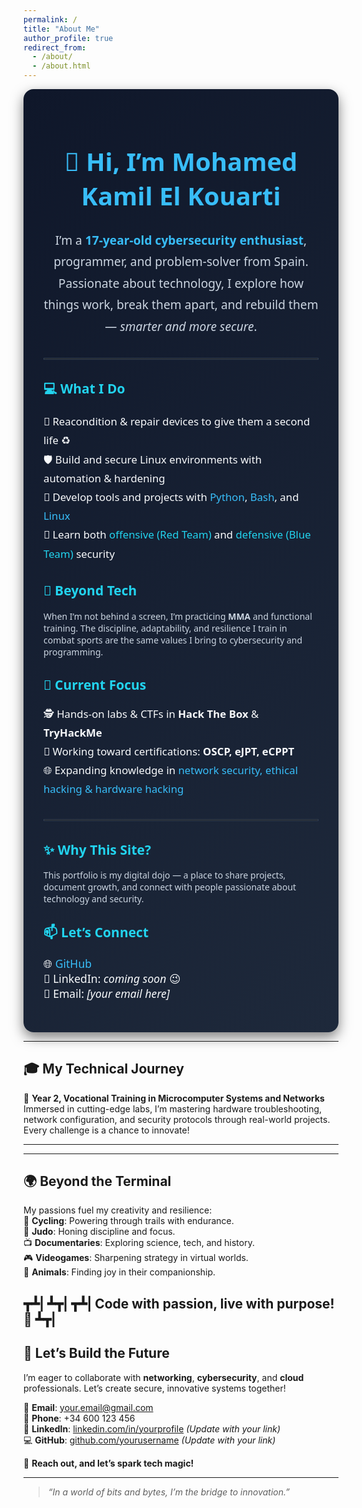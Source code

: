 ```yaml
---
permalink: /
title: "About Me"
author_profile: true
redirect_from: 
  - /about/
  - /about.html
---
```


<div style="background: linear-gradient(135deg, #0f172a, #1e293b); color: #f8fafc; padding: 2rem; border-radius: 1rem; box-shadow: 0 8px 20px rgba(0,0,0,0.5); font-family: 'Segoe UI', sans-serif;">

<h1 style="color:#38bdf8; font-size:2.5rem; font-weight:700; text-align:center;">👋 Hi, I’m Mohamed Kamil El Kouarti</h1>

<p style="font-size:1.2rem; line-height:1.8; text-align:center; color:#cbd5e1;">
I’m a <strong style="color:#38bdf8;">17-year-old cybersecurity enthusiast</strong>, programmer, and problem-solver from Spain.  
Passionate about technology, I explore how things work, break them apart, and rebuild them — <em>smarter and more secure</em>.
</p>

<hr style="border: 1px solid #334155; margin: 2rem 0;">

<h2 style="color:#22d3ee;">💻 What I Do</h2>
<ul style="list-style-type: none; padding: 0; font-size:1.05rem; line-height:1.8;">
  <li>🔧 Reacondition & repair devices to give them a second life ♻️</li>
  <li>🛡️ Build and secure Linux environments with automation & hardening</li>
  <li>🐍 Develop tools and projects with <span style="color:#38bdf8;">Python</span>, <span style="color:#38bdf8;">Bash</span>, and <span style="color:#38bdf8;">Linux</span></li>
  <li>🎯 Learn both <span style="color:#22d3ee;">offensive (Red Team)</span> and <span style="color:#22d3ee;">defensive (Blue Team)</span> security</li>
</ul>

<h2 style="color:#22d3ee;">🥋 Beyond Tech</h2>
<p style="color:#cbd5e1;">When I’m not behind a screen, I’m practicing <strong>MMA</strong> and functional training.  
The discipline, adaptability, and resilience I train in combat sports are the same values I bring to cybersecurity and programming.</p>

<h2 style="color:#22d3ee;">🚀 Current Focus</h2>
<ul style="list-style-type: none; padding: 0; font-size:1.05rem; line-height:1.8;">
  <li>🕵️ Hands-on labs & CTFs in <strong>Hack The Box</strong> & <strong>TryHackMe</strong></li>
  <li>📜 Working toward certifications: <strong>OSCP, eJPT, eCPPT</strong></li>
  <li>🌐 Expanding knowledge in <span style="color:#38bdf8;">network security, ethical hacking & hardware hacking</span></li>
</ul>

<hr style="border: 1px solid #334155; margin: 2rem 0;">

<h2 style="color:#22d3ee;">✨ Why This Site?</h2>
<p style="color:#cbd5e1;">This portfolio is my digital dojo — a place to share projects, document growth, and connect with people passionate about technology and security.</p>

<h2 style="color:#22d3ee;">📫 Let’s Connect</h2>
<ul style="list-style-type:none; padding:0; font-size:1.1rem;">
  <li>🌐 <a href="https://github.com/MohamedKamilElKouarti" style="color:#38bdf8; text-decoration:none;">GitHub</a></li>
  <li>💼 LinkedIn: <em>coming soon</em> 😉</li>
  <li>📧 Email: <em>[your email here]</em></li>
</ul>

</div>

---

## 🎓 My Technical Journey
🔹 **Year 2, Vocational Training in Microcomputer Systems and Networks**  
   Immersed in cutting-edge labs, I’m mastering hardware troubleshooting, network configuration, and security protocols through real-world projects. Every challenge is a chance to innovate!

---



---

## 🌍 Beyond the Terminal
My passions fuel my creativity and resilience:  
🚴 **Cycling**: Powering through trails with endurance.  
🥋 **Judo**: Honing discipline and focus.  
📺 **Documentaries**: Exploring science, tech, and history.  
🎮 **Videogames**: Sharpening strategy in virtual worlds.  
🐾 **Animals**: Finding joy in their companionship.


┳┻| ┻┳| ┳┻| Code with passion, live with purpose! 🐾 ┻┳|
---

## 🤝 Let’s Build the Future
I’m eager to collaborate with **networking**, **cybersecurity**, and **cloud** professionals. Let’s create secure, innovative systems together!

📧 **Email**: your.email@gmail.com  
📱 **Phone**: +34 600 123 456  
🔗 **LinkedIn**: [linkedin.com/in/yourprofile](https://linkedin.com/in/yourprofile) *(Update with your link)*  
💻 **GitHub**: [github.com/yourusername](https://github.com/yourusername) *(Update with your link)*  

🌟 **Reach out, and let’s spark tech magic!**

---
> *“In a world of bits and bytes, I’m the bridge to innovation.”* 
